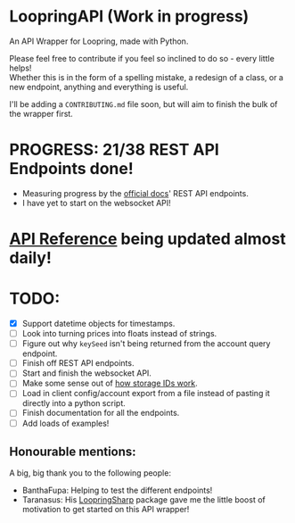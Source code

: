 # LoopringAPI (Work in progress)

An API Wrapper for Loopring, made with Python.

Please feel free to contribute if you feel so inclined to do so - every little helps!  
Whether this is in the form of a spelling mistake, a redesign of a class, or a new endpoint, anything and everything is useful.

I'll be adding a `CONTRIBUTING.md` file soon, but will aim to finish the bulk of the wrapper first.

# PROGRESS: 21/38 REST API Endpoints done!

- Measuring progress by the [official docs](https://docs.loopring.io/en/)' REST API endpoints.
- I have yet to start on the websocket API!

# [API Reference](https://diggydev.co.uk/loopring/index.html) being updated almost daily!

# TODO:

- [x] Support datetime objects for timestamps.
- [ ] Look into turning prices into floats instead of strings.
- [ ] Figure out why `keySeed` isn't being returned from the account query endpoint.
- [ ] Finish off REST API endpoints.
- [ ] Start and finish the websocket API.
- [ ] Make some sense out of [how storage IDs work](https://github.com/Loopring/protocols/blob/master/packages/loopring_v3/DESIGN.md#storage).
- [ ] Load in client config/account export from a file instead of pasting it directly into a python script.
- [ ] Finish documentation for all the endpoints.
- [ ] Add loads of examples!

## Honourable mentions:

A big, big thank you to the following people:

- BanthaFupa: Helping to test the different endpoints!
- Taranasus: His [LoopringSharp](https://github.com/taranasus/LoopringSharp) package gave me the little boost of motivation to get started on this API wrapper!
